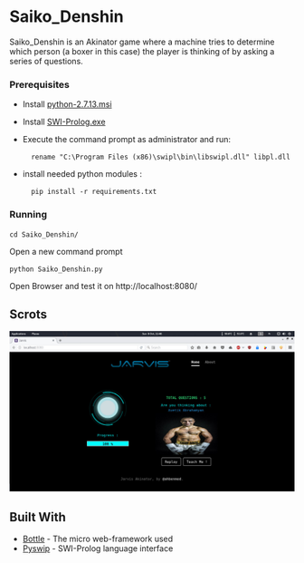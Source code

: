 # Saiko_Denshin

Saiko_Denshin is an Akinator game where a machine tries to determine which person (a boxer in this case) the player is thinking of by asking a series of questions.

### Prerequisites

* Install [python-2.7.13.msi](https://www.python.org/ftp/python/2.7.14/python-2.7.14.amd64.msi)

* Install [SWI-Prolog.exe](http://www.swi-prolog.org/download/stable)

* Execute the command prompt as administrator and run:

		rename "C:\Program Files (x86)\swipl\bin\libswipl.dll" libpl.dll

* install needed python modules :

        pip install -r requirements.txt
        
### Running

```
cd Saiko_Denshin/
```

Open a new command prompt

```
python Saiko_Denshin.py
```

Open Browser and test it on http://localhost:8080/


Scrots
------

![Guess](scrot/guess.jpg?raw=true "Guess")

## Built With

* [Bottle](http://bottlepy.org/docs/dev/) - The micro web-framework used
* [Pyswip](https://github.com/yuce/pyswip) - SWI-Prolog language interface
